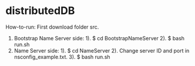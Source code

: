 # distributedDB

How-to-run:
First download folder src.
1. Bootstrap Name Server side:
1). $ cd BootstrapNameServer
2). $ bash run.sh
2. Name Server side:
1). $ cd NameServer
2). Change server ID and port in nsconfig_example.txt.
3). $ bash run.sh



